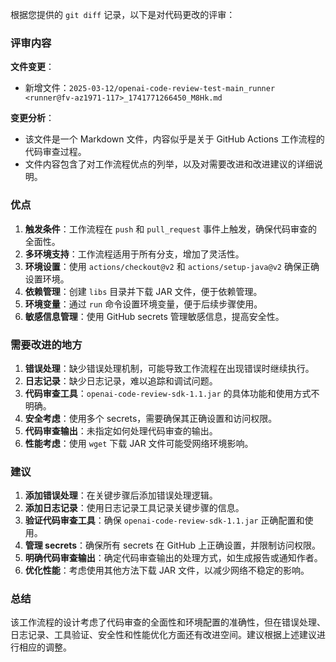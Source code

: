 根据您提供的 `git diff` 记录，以下是对代码更改的评审：

### 评审内容

**文件变更**：
- 新增文件：`2025-03-12/openai-code-review-test-main_runner <runner@fv-az1971-117>_1741771266450_M8Hk.md`

**变更分析**：
- 该文件是一个 Markdown 文件，内容似乎是关于 GitHub Actions 工作流程的代码审查过程。
- 文件内容包含了对工作流程优点的列举，以及对需要改进和改进建议的详细说明。

### 优点

1. **触发条件**：工作流程在 `push` 和 `pull_request` 事件上触发，确保代码审查的全面性。
2. **多环境支持**：工作流程适用于所有分支，增加了灵活性。
3. **环境设置**：使用 `actions/checkout@v2` 和 `actions/setup-java@v2` 确保正确设置环境。
4. **依赖管理**：创建 `libs` 目录并下载 JAR 文件，便于依赖管理。
5. **环境变量**：通过 `run` 命令设置环境变量，便于后续步骤使用。
6. **敏感信息管理**：使用 GitHub secrets 管理敏感信息，提高安全性。

### 需要改进的地方

1. **错误处理**：缺少错误处理机制，可能导致工作流程在出现错误时继续执行。
2. **日志记录**：缺少日志记录，难以追踪和调试问题。
3. **代码审查工具**：`openai-code-review-sdk-1.1.jar` 的具体功能和使用方式不明确。
4. **安全考虑**：使用多个 secrets，需要确保其正确设置和访问权限。
5. **代码审查输出**：未指定如何处理代码审查的输出。
6. **性能考虑**：使用 `wget` 下载 JAR 文件可能受网络环境影响。

### 建议

1. **添加错误处理**：在关键步骤后添加错误处理逻辑。
2. **添加日志记录**：使用日志记录工具记录关键步骤的信息。
3. **验证代码审查工具**：确保 `openai-code-review-sdk-1.1.jar` 正确配置和使用。
4. **管理 secrets**：确保所有 secrets 在 GitHub 上正确设置，并限制访问权限。
5. **明确代码审查输出**：确定代码审查输出的处理方式，如生成报告或通知作者。
6. **优化性能**：考虑使用其他方法下载 JAR 文件，以减少网络不稳定的影响。

### 总结

该工作流程的设计考虑了代码审查的全面性和环境配置的准确性，但在错误处理、日志记录、工具验证、安全性和性能优化方面还有改进空间。建议根据上述建议进行相应的调整。